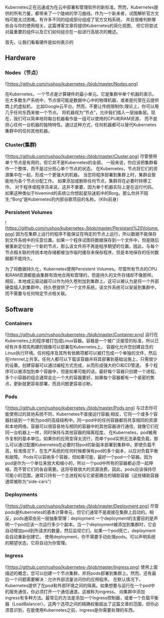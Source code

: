Kubernetes正在迅速成为在云中部署和管理软件的新标准。然而，Kubernetes提
供的所有力量，都带来了一个陡峭的学习曲线。作为一个新来者，试图解析官方文档可能太过困难。有许多不同的组成部分组成了官方文档系统，
并且很难判断哪些会与你的使用相关。这篇博客文章将提供Kubernetes的简化视图，
但它将尝试对最重要的组件以及它们如何组合在一起进行高层次的概述。

首先，让我们看看硬件是如何表示的
## Hardware
### Nodes（节点）
![https://github.com/rushoo/kubernetes-/blob/master/Nodes.png]

在Kubernetes，一个节点是计算硬件的最小单元。它是集群中单个机器的表示。
在大多数生产系统中，节点很可能是数据中心中的物理机器，或者是托管在云提供商上的虚拟机，
比如Google云平台。然而，不要让传统限制你;理论上，你可以用几乎任何东西来做一个节点。
将机器视为“节点”，允许我们插入一层抽象层。现在，我们可以简单地将每台机器看作是一组可以使用的CPU和RAM资源，
而不是担心任何一台机器的独特特性。通过这种方式，任何机器都可以替代Kubernetes集群中的任何其他机器。

### Cluster(集群) 
![https://github.com/rushoo/kubernetes-/blob/master/Cluster.png]
尽管使用单个节点是有用的，但它并不是Kubernetes的全部。
一般来说，你应该把集群看作一个整体，而不是过分担心单个节点的状态。
在Kubernetes，节点将它们的资源集中在一起，形成一个更强大的机器。
当您将程序部署到集群上时，集群会智能地为各个节点分配工作。
如果添加或删除任何节点，集群将在必要时转移工作。
对于程序或程序员来说，这并不重要，因为单个机器实际上是在运行代码。
如果这种类似于hivemind的系统让你想起星际迷航中的Borg，那么你并不陌生;“Borg”是Kubernetes的内部谷歌项目的名称。（K8s前身）

### Persistent Volumes 
![https://github.com/rushoo/kubernetes-/blob/master/Persistant%20Volume.png]
因为在集群上运行的程序不能保证在特定的节点上运行，所以数据不能保存到文件系统中的任意位置。如果一个程序试图将数据保存到一个文件中，但是随后被重新定位到一个新的节点，那么该文件将不再是程序期望的位置。因此，与每个节点相关联的传统本地存储都被当作临时缓存来保存程序，但是本地保存的任何数据都不能持久。

为了将数据持久化，Kubernetes使用Persistent Volumes。尽管所有节点的CPU和RAM资源都能由集群有效地合用和管理的，但是持久的文件存储却不像那样。相反，本地或云驱动器可以作为持久卷附加到集群上。这可以被认为是将一个外部硬盘插入到集群中。持久卷提供了一个文件系统，该文件系统可以安装到集群中，而不需要与任何特定节点相关联。

## Software
### Containers 
![https://github.com/rushoo/kubernetes-/blob/master/Container.png]
运行在Kubernetes上的程序被打包成Linux容器。容器是一个被广泛接受的标准，所以已经有许多预先构建的镜像可以部署在Kubernetes上。
容器化允许您创建自含的Linux执行环境。任何程序及其所有依赖项都可以被打包成一个单独的文件，然后在internet上共享。任何人都可以下载该容器并将其部署到基础设施上，只需很少的设置。创建容器可以通过编程方式完成，从而形成强大的CI和CD管道。
多个程序可以被添加到单个容器中，但是如果可能的话，最好每个容器只创建一个进程。多个小容器的组合通常会比一个大的容器要好。如果每个容器都有一个紧密的焦点，更新就更容易部署，而且问题更容易诊断。

### Pods 
![https://github.com/rushoo/kubernetes-/blob/master/Pods.png]
与过去你可能使用过的其他系统不同，Kubernetes不直接运行容器;相反，它将一个或多个容器封装到一个称为pod的高级结构中。同一pod中的任何容器都将共享相同的资源和本地网络。容器可以很容易地与相同的容器中的其他容器进行通信，就像它们在同一台机器上一样，同时保持与其他容器的隔离程度。
在Kubernetes，pod被用作复制的基本单位。如果你的应用变得太流行，而单个pod实例无法承载负载，那么可以通过配置Kubernetes在必要时将pod的新副本部署到集群中。即使负载不高，标准情况下，在生产系统的任何时候都保有pod的多个副本，以应对负载平衡和故障。
Pods可以容纳多个容器，但如果可能，最好一个pod一个容器。因为pod是作为一个单位来放大和缩小的，所以一个pod中所有的容器都必须一起伸缩，而不管它们的各自需要。这将导致很大的资源浪费。因此，pods应该保持尽可能小的范围，通常只持有一个主进程和与它紧密耦合的辅助容器（这些辅助容器通常被称为“side-cars”）

### Deployments 
![https://github.com/rushoo/kubernetes-/blob/master/Deployment.png]
尽管pods是Kubernetes的基本计算单元，但它们通常不是直接在集群上启动的。相反，pods通常由另一层抽象管理：deployment
一个deployment的主要目的是声明一个pod应该一次运行多少个副本。当一个deployment被添加到集群时，它会自动增加pod到所请求的数量，然后监视它们。如果一个pod死亡，deployment会自动重新创建它。
使用deployment，你不需要手动处理pods。可以声明系统的期望状态，它将自动为你管理。

### Ingress 
![https://github.com/rushoo/kubernetes-/blob/master/Ingress.png]
使用上面描述的概念，您可以创建一个节点集群，并将pods部署到集群上。然而，还有最后一个问题需要解决：允许外部流量访问你的应用程序。
在默认情况下，Kubernetes提供了在pod和外部环境之间的隔离。如果想要与运行在一个pod中的服务通信，你必须打开一个通信通道。这被称为ingress。
向集群中添加ingress有多种方法。最常见的方法是添加一个Ingress控制器，或者一个负载平衡器（LoadBalancer）。这两个选项之间的精确权衡超出了这篇文章的范围，但你必须意识到，在能使用Kubernetes之前，ingress是你需要处理的东西。
